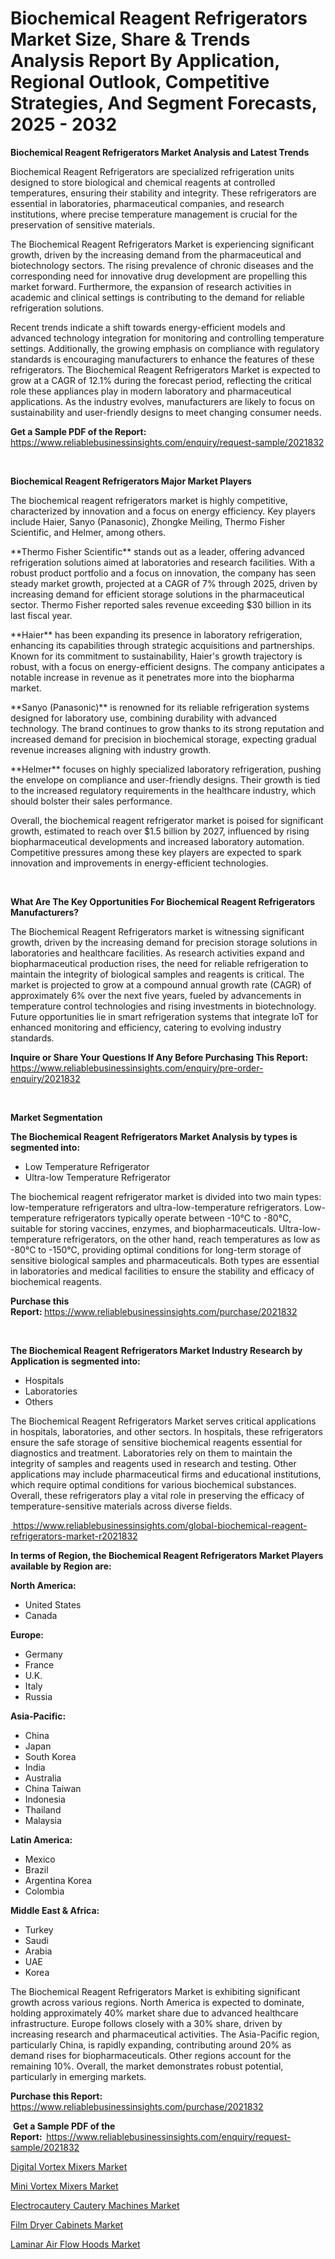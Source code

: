 <p><h1>Biochemical Reagent Refrigerators Market Size, Share & Trends Analysis Report By Application, Regional Outlook, Competitive Strategies, And Segment Forecasts, 2025 - 2032</h1></p><p><strong>Biochemical Reagent Refrigerators Market Analysis and Latest Trends</strong></p>
<p><p>Biochemical Reagent Refrigerators are specialized refrigeration units designed to store biological and chemical reagents at controlled temperatures, ensuring their stability and integrity. These refrigerators are essential in laboratories, pharmaceutical companies, and research institutions, where precise temperature management is crucial for the preservation of sensitive materials.</p><p>The Biochemical Reagent Refrigerators Market is experiencing significant growth, driven by the increasing demand from the pharmaceutical and biotechnology sectors. The rising prevalence of chronic diseases and the corresponding need for innovative drug development are propelling this market forward. Furthermore, the expansion of research activities in academic and clinical settings is contributing to the demand for reliable refrigeration solutions. </p><p>Recent trends indicate a shift towards energy-efficient models and advanced technology integration for monitoring and controlling temperature settings. Additionally, the growing emphasis on compliance with regulatory standards is encouraging manufacturers to enhance the features of these refrigerators. The Biochemical Reagent Refrigerators Market is expected to grow at a CAGR of 12.1% during the forecast period, reflecting the critical role these appliances play in modern laboratory and pharmaceutical applications. As the industry evolves, manufacturers are likely to focus on sustainability and user-friendly designs to meet changing consumer needs.</p></p>
<p><strong>Get a Sample PDF of the Report:&nbsp;</strong> <a href="https://www.reliablebusinessinsights.com/enquiry/request-sample/2021832?utm_campaign=1119&utm_medium=2&utm_source=Github&utm_content=ia&utm_term=29032025&utm_id=biochemical-reagent-refrigerators">https://www.reliablebusinessinsights.com/enquiry/request-sample/2021832</a></p>
<p>&nbsp;</p>
<p><strong>Biochemical Reagent Refrigerators Major Market Players</strong></p>
<p><p>The biochemical reagent refrigerators market is highly competitive, characterized by innovation and a focus on energy efficiency. Key players include Haier, Sanyo (Panasonic), Zhongke Meiling, Thermo Fisher Scientific, and Helmer, among others.</p><p>**Thermo Fisher Scientific** stands out as a leader, offering advanced refrigeration solutions aimed at laboratories and research facilities. With a robust product portfolio and a focus on innovation, the company has seen steady market growth, projected at a CAGR of 7% through 2025, driven by increasing demand for efficient storage solutions in the pharmaceutical sector. Thermo Fisher reported sales revenue exceeding $30 billion in its last fiscal year.</p><p>**Haier** has been expanding its presence in laboratory refrigeration, enhancing its capabilities through strategic acquisitions and partnerships. Known for its commitment to sustainability, Haier's growth trajectory is robust, with a focus on energy-efficient designs. The company anticipates a notable increase in revenue as it penetrates more into the biopharma market.</p><p>**Sanyo (Panasonic)** is renowned for its reliable refrigeration systems designed for laboratory use, combining durability with advanced technology. The brand continues to grow thanks to its strong reputation and increased demand for precision in biochemical storage, expecting gradual revenue increases aligning with industry growth.</p><p>**Helmer** focuses on highly specialized laboratory refrigeration, pushing the envelope on compliance and user-friendly designs. Their growth is tied to the increased regulatory requirements in the healthcare industry, which should bolster their sales performance.</p><p>Overall, the biochemical reagent refrigerator market is poised for significant growth, estimated to reach over $1.5 billion by 2027, influenced by rising biopharmaceutical developments and increased laboratory automation. Competitive pressures among these key players are expected to spark innovation and improvements in energy-efficient technologies.</p></p>
<p>&nbsp;</p>
<p><strong>What Are The Key Opportunities For Biochemical Reagent Refrigerators Manufacturers?</strong></p>
<p><p>The Biochemical Reagent Refrigerators market is witnessing significant growth, driven by the increasing demand for precision storage solutions in laboratories and healthcare facilities. As research activities expand and biopharmaceutical production rises, the need for reliable refrigeration to maintain the integrity of biological samples and reagents is critical. The market is projected to grow at a compound annual growth rate (CAGR) of approximately 6% over the next five years, fueled by advancements in temperature control technologies and rising investments in biotechnology. Future opportunities lie in smart refrigeration systems that integrate IoT for enhanced monitoring and efficiency, catering to evolving industry standards.</p></p>
<p><strong>Inquire or Share Your Questions If Any Before Purchasing This Report:</strong> <a href="https://www.reliablebusinessinsights.com/enquiry/pre-order-enquiry/2021832?utm_campaign=1119&utm_medium=2&utm_source=Github&utm_content=ia&utm_term=29032025&utm_id=biochemical-reagent-refrigerators">https://www.reliablebusinessinsights.com/enquiry/pre-order-enquiry/2021832</a></p>
<p>&nbsp;</p>
<p><strong>Market Segmentation</strong></p>
<p><strong>The Biochemical Reagent Refrigerators Market Analysis by types is segmented into:</strong></p>
<p><ul><li>Low Temperature Refrigerator</li><li>Ultra-low Temperature Refrigerator</li></ul></p>
<p><p>The biochemical reagent refrigerator market is divided into two main types: low-temperature refrigerators and ultra-low-temperature refrigerators. Low-temperature refrigerators typically operate between -10°C to -80°C, suitable for storing vaccines, enzymes, and biopharmaceuticals. Ultra-low-temperature refrigerators, on the other hand, reach temperatures as low as -80°C to -150°C, providing optimal conditions for long-term storage of sensitive biological samples and pharmaceuticals. Both types are essential in laboratories and medical facilities to ensure the stability and efficacy of biochemical reagents.</p></p>
<p><strong>Purchase this Report:&nbsp;</strong><a href="https://www.reliablebusinessinsights.com/purchase/2021832?utm_campaign=1119&utm_medium=2&utm_source=Github&utm_content=ia&utm_term=29032025&utm_id=biochemical-reagent-refrigerators">https://www.reliablebusinessinsights.com/purchase/2021832</a></p>
<p>&nbsp;</p>
<p><strong>The Biochemical Reagent Refrigerators Market Industry Research by Application is segmented into:</strong></p>
<p><ul><li>Hospitals</li><li>Laboratories</li><li>Others</li></ul></p>
<p><p>The Biochemical Reagent Refrigerators Market serves critical applications in hospitals, laboratories, and other sectors. In hospitals, these refrigerators ensure the safe storage of sensitive biochemical reagents essential for diagnostics and treatment. Laboratories rely on them to maintain the integrity of samples and reagents used in research and testing. Other applications may include pharmaceutical firms and educational institutions, which require optimal conditions for various biochemical substances. Overall, these refrigerators play a vital role in preserving the efficacy of temperature-sensitive materials across diverse fields.</p></p>
<p><a href="https://www.reliablebusinessinsights.com/global-biochemical-reagent-refrigerators-market-r2021832?utm_campaign=1119&utm_medium=2&utm_source=Github&utm_content=ia&utm_term=29032025&utm_id=biochemical-reagent-refrigerators">&nbsp;https://www.reliablebusinessinsights.com/global-biochemical-reagent-refrigerators-market-r2021832</a></p>
<p><strong>In terms of Region, the Biochemical Reagent Refrigerators Market Players available by Region are:</strong></p>
<p>
    <p> <strong> North America: </strong>
        <ul>
            <li>United States</li>
            <li>Canada</li>
        </ul>
        </p> 
    <p> <strong> Europe: </strong>
        <ul>
            <li>Germany</li>
            <li>France</li>
            <li>U.K.</li>
            <li>Italy</li>
            <li>Russia</li>
        </ul>
        </p> 
    <p> <strong> Asia-Pacific: </strong>
        <ul>
            <li>China</li>
            <li>Japan</li>
            <li>South Korea</li>
            <li>India</li>
            <li>Australia</li>
            <li>China Taiwan</li>
            <li>Indonesia</li>
            <li>Thailand</li>
            <li>Malaysia</li>
        </ul>
        </p> 
    <p> <strong> Latin America: </strong>
        <ul>
            <li>Mexico</li>
            <li>Brazil</li>
            <li>Argentina Korea</li>
            <li>Colombia</li>
        </ul>
        </p> 
    <p> <strong> Middle East & Africa: </strong>
        <ul>
            <li>Turkey</li>
            <li>Saudi</li>
            <li>Arabia</li>
            <li>UAE</li>
            <li>Korea</li>
        </ul>
    </p>
    </p>
<p><p>The Biochemical Reagent Refrigerators Market is exhibiting significant growth across various regions. North America is expected to dominate, holding approximately 40% market share due to advanced healthcare infrastructure. Europe follows closely with a 30% share, driven by increasing research and pharmaceutical activities. The Asia-Pacific region, particularly China, is rapidly expanding, contributing around 20% as demand rises for biopharmaceuticals. Other regions account for the remaining 10%. Overall, the market demonstrates robust potential, particularly in emerging markets.</p></p>
<p><strong>Purchase this Report: </strong><a href="https://www.reliablebusinessinsights.com/purchase/2021832?utm_campaign=1119&utm_medium=2&utm_source=Github&utm_content=ia&utm_term=29032025&utm_id=biochemical-reagent-refrigerators">https://www.reliablebusinessinsights.com/purchase/2021832</a></p>
<p>&nbsp;<strong>Get a Sample PDF of the Report:&nbsp;&nbsp;</strong><a href="https://www.reliablebusinessinsights.com/enquiry/request-sample/2021832?utm_campaign=1119&utm_medium=2&utm_source=Github&utm_content=ia&utm_term=29032025&utm_id=biochemical-reagent-refrigerators">https://www.reliablebusinessinsights.com/enquiry/request-sample/2021832</a></p>
<p><strong></strong></p>
<p><p><a href="https://github.com/djoeamakeh/Market-Research-Report-List-1/blob/main/digital-vortex-mixers-market.md?utm_campaign=1119&utm_medium=2&utm_source=Github&utm_content=ia&utm_term=29032025&utm_id=biochemical-reagent-refrigerators">Digital Vortex Mixers Market</a></p><p><a href="https://github.com/negrocybul4w/Market-Research-Report-List-1/blob/main/mini-vortex-mixers-market.md?utm_campaign=1119&utm_medium=2&utm_source=Github&utm_content=ia&utm_term=29032025&utm_id=biochemical-reagent-refrigerators">Mini Vortex Mixers Market</a></p><p><a href="https://github.com/lonanweaseh4/Market-Research-Report-List-1/blob/main/electrocautery-cautery-machines-market.md?utm_campaign=1119&utm_medium=2&utm_source=Github&utm_content=ia&utm_term=29032025&utm_id=biochemical-reagent-refrigerators">Electrocautery Cautery Machines Market</a></p><p><a href="https://github.com/myongfranzcs/Market-Research-Report-List-1/blob/main/film-dryer-cabinets-market.md?utm_campaign=1119&utm_medium=2&utm_source=Github&utm_content=ia&utm_term=29032025&utm_id=biochemical-reagent-refrigerators">Film Dryer Cabinets Market</a></p><p><a href="https://github.com/biandnikelrs/Market-Research-Report-List-1/blob/main/laminar-air-flow-hoods-market.md?utm_campaign=1119&utm_medium=2&utm_source=Github&utm_content=ia&utm_term=29032025&utm_id=biochemical-reagent-refrigerators">Laminar Air Flow Hoods Market</a></p></p>